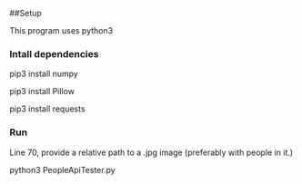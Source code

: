##Setup

This program uses python3 

### Intall dependencies

pip3 install numpy

pip3 install Pillow

pip3 install requests

### Run
Line 70, provide a relative path to a .jpg image (preferably with people in it.)

python3 PeopleApiTester.py